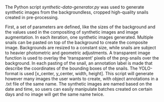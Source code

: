   The Python script _synthetic-data-generator.py_ was used to generate synthetic images from the backgroundless, cropped high-quality snails created in pre-processing. 
  
  First, a set of parameters are defined, like the sizes of the background and the values used in the compositing of synthetic images and image augmentation. In each iteration, one synthetic images generated. Multiple snails can be pasted on top of the background to create the composite image. Backgrounds are resized to a constant size, while snails are subject to heavier photometric and geometric adjustments. A transparent image function is used to overlay the 'transparent' pixels of the png-snails over the background. In each pasting of the snail, an annotation label is made that describe the coordinates of the bounding boxes of the snails. The YOLO-format is used [x_center, y_center, width, height]. This script will generate however many images the user wants to create, with object annotations in a .txt file of the same name. The synthetic images are named based on the date and time, so users can easily manipulate batches created on certain days and no image will get the same name twice. 
  
  
